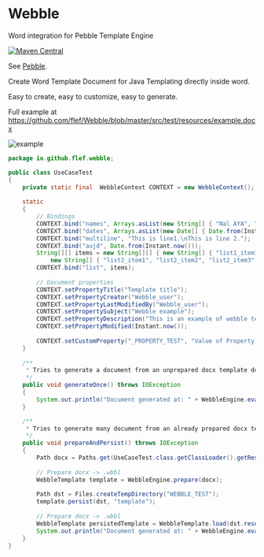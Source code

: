 # Webble
Word integration for Pebble Template Engine

[![Maven Central](https://img.shields.io/badge/maven%20central-1.0.0-success)](https://oss.sonatype.org/content/groups/public/io/github/flef/webble/1.0.0)

See [Pebble](https://github.com/PebbleTemplates/pebble).

Create Word Template Document for Java Templating directly inside word.

Easy to create, easy to customize, easy to generate.

Full example at https://github.com/flef/Webble/blob/master/src/test/resources/example.docx

![example](https://i.ibb.co/2tBqNCy/2019-12-09-17h13-58.png)


```java
package io.github.flef.webble;

public class UseCaseTest
{
    private static final  WebbleContext CONTEXT = new WebbleContext();
    
    static
    {
        // Bindings
        CONTEXT.bind("names", Arrays.asList(new String[] { "Nal AYA", "Flo LEF" }));
        CONTEXT.bind("dates", Arrays.asList(new Date[] { Date.from(Instant.now()) }));
        CONTEXT.bind("multiline", "This is line1.\nThis is line 2.");
        CONTEXT.bind("aujd", Date.from(Instant.now()));
        String[][] items = new String[][] { new String[] { "list1_item1", "list1_item2" },
            new String[] { "list2_item1", "list2_item2", "list2_item3" } };
        CONTEXT.bind("list", items);
        
        // Document properties
        CONTEXT.setPropertyTitle("Template title");
        CONTEXT.setPropertyCreator("Webble_user");
        CONTEXT.setPropertyLastModifiedBy("Webble_user");
        CONTEXT.setPropertySubject("Webble example");
        CONTEXT.setPropertyDescription("This is an example of webble template");
        CONTEXT.setPropertyModified(Instant.now());
        
        CONTEXT.setCustomProperty("_PROPERTY_TEST", "Value of Property _PROPERTY_TEST.");
    }
    
    /**
     * Tries to generate a document from an unprepared docx template document (.docx).
     */
    public void generateOnce() throws IOException
    {
        System.out.println("Document generated at: " + WebbleEngine.evaluate(docx, CONTEXT));
    }

    /**
     * Tries to generate many document from an already prepared docx template document (.wbbl).
     */
    public void prepareAndPersist() throws IOException
    {
        Path docx = Paths.get(UseCaseTest.class.getClassLoader().getResource("example.docx").toURI());
        
        // Prepare docx -> .wbbl
        WebbleTemplate template = WebbleEngine.prepare(docx);
        
        Path dst = Files.createTempDirectory("WEBBLE_TEST");
        template.persist(dst, "template");
        
        // Prepare docx -> .wbbl
        WebbleTemplate persistedTemplate = WebbleTemplate.load(dst.resolve("template.wbbl"));
        System.out.println("Document generated at: " + WebbleEngine.evaluate(persistedTemplate, CONTEXT));
    }
}
```
